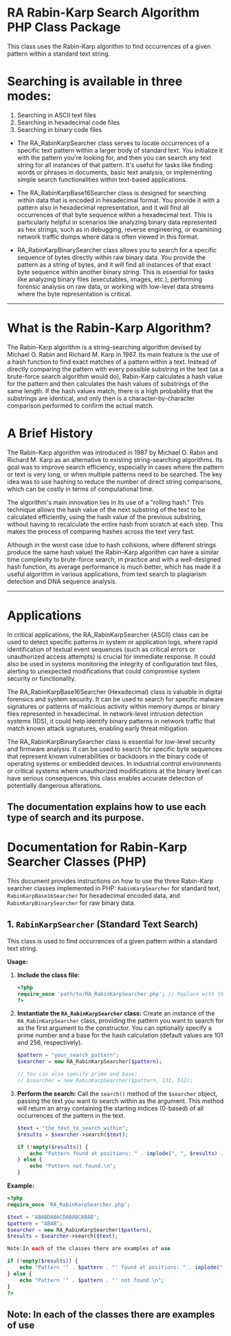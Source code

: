 # RA Rabin-Karp Search Algorithm PHP Class Package
This class uses the Rabin-Karp algorithm to find occurrences of a given pattern within a standard text string.

# Searching is available in three modes:

1. Searching in ASCII text files
2. Searching in hexadecimal code files
3. Searching in binary code files

* The RA_RabinKarpSearcher class serves to locate occurrences of a specific text pattern within a larger body of standard text. You initialize it with the pattern you're looking for, and then you can search any text string for all instances of that pattern. It's useful for tasks like finding words or phrases in documents, basic text analysis, or implementing simple search functionalities within text-based applications.

* The RA_RabinKarpBase16Searcher class is designed for searching within data that is encoded in hexadecimal format. You provide it with a pattern also in hexadecimal representation, and it will find all occurrences of that byte sequence within a hexadecimal text. This is particularly helpful in scenarios like analyzing binary data represented as hex strings, such as in debugging, reverse engineering, or examining network traffic dumps where data is often viewed in this format.

* RA_RabinKarpBinarySearcher class allows you to search for a specific sequence of bytes directly within raw binary data. You provide the pattern as a string of bytes, and it will find all instances of that exact byte sequence within another binary string. This is essential for tasks like analyzing binary files (executables, images, etc.), performing forensic analysis on raw data, or working with low-level data streams where the byte representation is critical.


----------------------------
# What is the Rabin-Karp Algorithm?

The Rabin-Karp algorithm is a string-searching algorithm devised by Michael O. Rabin and Richard M. Karp in 1987. Its main feature is the use of a hash function to find exact matches of a pattern within a text. Instead of directly comparing the pattern with every possible substring in the text (as a brute-force search algorithm would do), Rabin-Karp calculates a hash value for the pattern and then calculates the hash values ​​of substrings of the same length. If the hash values ​​match, there is a high probability that the substrings are identical, and only then is a character-by-character comparison performed to confirm the actual match.

# A Brief History

The Rabin-Karp algorithm was introduced in 1987 by Michael O. Rabin and Richard M. Karp as an alternative to existing string-searching algorithms. Its goal was to improve search efficiency, especially in cases where the pattern or text is very long, or when multiple patterns need to be searched. The key idea was to use hashing to reduce the number of direct string comparisons, which can be costly in terms of computational time.

The algorithm's main innovation lies in its use of a "rolling hash." This technique allows the hash value of the next substring of the text to be calculated efficiently, using the hash value of the previous substring, without having to recalculate the entire hash from scratch at each step. This makes the process of comparing hashes across the text very fast.

Although in the worst case (due to hash collisions, where different strings produce the same hash value) the Rabin–Karp algorithm can have a similar time complexity to brute-force search, in practice and with a well-designed hash function, its average performance is much better, which has made it a useful algorithm in various applications, from text search to plagiarism detection and DNA sequence analysis.

-------------------------------

# Applications

In critical applications, the RA_RabinKarpSearcher (ASCII) class can be used to detect specific patterns in system or application logs, where rapid identification of textual event sequences (such as critical errors or unauthorized access attempts) is crucial for immediate response. It could also be used in systems monitoring the integrity of configuration text files, alerting to unexpected modifications that could compromise system security or functionality.

The RA_RabinKarpBase16Searcher (Hexadecimal) class is valuable in digital forensics and system security. It can be used to search for specific malware signatures or patterns of malicious activity within memory dumps or binary files represented in hexadecimal. In network-level intrusion detection systems (IDS), it could help identify binary patterns in network traffic that match known attack signatures, enabling early threat mitigation.

The RA_RabinKarpBinarySearcher class is essential for low-level security and firmware analysis. It can be used to search for specific byte sequences that represent known vulnerabilities or backdoors in the binary code of operating systems or embedded devices. In industrial control environments or critical systems where unauthorized modifications at the binary level can have serious consequences, this class enables accurate detection of potentially dangerous alterations.

The documentation explains how to use each type of search and its purpose.
--------------
# Documentation for Rabin-Karp Searcher Classes (PHP)

This document provides instructions on how to use the three Rabin-Karp searcher classes implemented in PHP: `RabinKarpSearcher` for standard text, `RabinKarpBase16Searcher` for hexadecimal encoded data, and `RabinKarpBinarySearcher` for raw binary data.

## 1. `RabinKarpSearcher` (Standard Text Search)

This class is used to find occurrences of a given pattern within a standard text string.

**Usage:**

1.  **Include the class file:**
    ```php
    <?php
    require_once 'path/to/RA_RabinKarpSearcher.php'; // Replace with the actual path
    ?>
    ```

2.  **Instantiate the `RA_RabinKarpSearcher` class:**
    Create an instance of the `RA_RabinKarpSearcher` class, providing the pattern you want to search for as the first argument to the constructor. You can optionally specify a prime number and a base for the hash calculation (default values are 101 and 256, respectively).
    ```php
    $pattern = "your_search_pattern";
    $searcher = new RA_RabinKarpSearcher($pattern);

    // You can also specify prime and base:
    // $searcher = new RabinKarpSearcher($pattern, 131, 512);
    ```

3.  **Perform the search:**
    Call the `search()` method of the `$searcher` object, passing the text you want to search within as the argument. This method will return an array containing the starting indices (0-based) of all occurrences of the pattern in the text.
    ```php
    $text = "the_text_to_search_within";
    $results = $searcher->search($text);

    if (!empty($results)) {
        echo "Pattern found at positions: " . implode(", ", $results) . "\n";
    } else {
        echo "Pattern not found.\n";
    }
    ```

**Example:**

```php
<?php
require_once 'RA_RabinKarpSearcher.php';

$text = "ABABDABACDABABCABAB";
$pattern = "ABAB";
$searcher = new RA_RabinKarpSearcher($pattern);
$results = $searcher->search($text);

Note:In each of the classes there are examples of use

if (!empty($results)) {
    echo "Pattern '" . $pattern . "' found at positions: " . implode(", ", $results) . "\n";
} else {
    echo "Pattern '" . $pattern . "' not found.\n";
}
?>
```

## Note: In each of the classes there are examples of use
